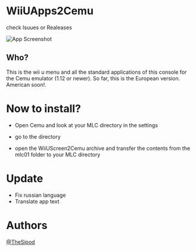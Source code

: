 # WiiUApps2Cemu

check Isuues or Realeases

![App Screenshot](https://cdn.discordapp.com/attachments/1005861052510117948/1006219353949225031/kindpng_1648417.png)


## Who?

This is the wii u menu and all the standard applications of this console for the Cemu emulator (1.12 or newer). So far, this is the European version. American soon!.

# Now to install?
- Open Cemu and look at your MLC directory in the settings

- go to the directory

- open the WiiUScreen2Cemu archive and transfer the contents from the mlc01 folder to your MLC directory

# Update

- Fix russian language
- Translate app text

# Authors

[@TheSipod](https://github.com/TheSipod)
